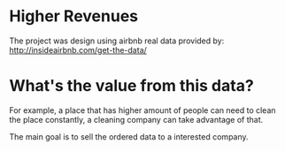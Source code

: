# Higher Revenues

The project was design using airbnb real data provided by: http://insideairbnb.com/get-the-data/

# What's the value from this data?

For example, a place that has higher amount of people can need to clean the place constantly, a cleaning company can take advantage of that.

The main goal is to sell the ordered data to a interested company.
